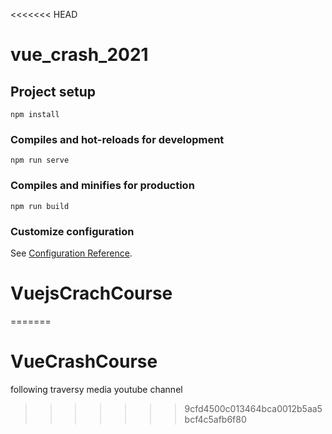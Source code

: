 <<<<<<< HEAD
# vue_crash_2021

## Project setup
```
npm install
```

### Compiles and hot-reloads for development
```
npm run serve
```

### Compiles and minifies for production
```
npm run build
```

### Customize configuration
See [Configuration Reference](https://cli.vuejs.org/config/).
# VuejsCrachCourse
=======
# VueCrashCourse
following traversy media youtube channel
>>>>>>> 9cfd4500c013464bca0012b5aa5bcf4c5afb6f80
